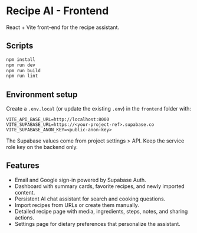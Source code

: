 # Recipe AI - Frontend

React + Vite front-end for the recipe assistant.

## Scripts

```bash
npm install
npm run dev
npm run build
npm run lint
```

## Environment setup

Create a `.env.local` (or update the existing `.env`) in the `frontend` folder with:

```
VITE_API_BASE_URL=http://localhost:8000
VITE_SUPABASE_URL=https://<your-project-ref>.supabase.co
VITE_SUPABASE_ANON_KEY=<public-anon-key>
```

The Supabase values come from project settings > API. Keep the service role key on the backend only.

## Features

- Email and Google sign-in powered by Supabase Auth.
- Dashboard with summary cards, favorite recipes, and newly imported content.
- Persistent AI chat assistant for search and cooking questions.
- Import recipes from URLs or create them manually.
- Detailed recipe page with media, ingredients, steps, notes, and sharing actions.
- Settings page for dietary preferences that personalize the assistant.

